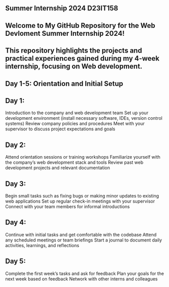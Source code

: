 ## Summer Internship 2024 D23IT158

## Welcome to My GitHub Repository for the Web Devloment Summer Internship 2024!
## This repository highlights the projects and practical experiences gained during my 4-week internship, focusing on Web development.


## Day 1-5: Orientation and Initial Setup
## Day 1:
Introduction to the company and web development team
Set up your development environment (install necessary software, IDEs, version control systems)
Review company policies and procedures
Meet with your supervisor to discuss project expectations and goals

## Day 2:
Attend orientation sessions or training workshops
Familiarize yourself with the company’s web development stack and tools
Review past web development projects and relevant documentation

## Day 3:
Begin small tasks such as fixing bugs or making minor updates to existing web applications
Set up regular check-in meetings with your supervisor
Connect with your team members for informal introductions

## Day 4:
Continue with initial tasks and get comfortable with the codebase
Attend any scheduled meetings or team briefings
Start a journal to document daily activities, learnings, and reflections

## Day 5:
Complete the first week’s tasks and ask for feedback
Plan your goals for the next week based on feedback
Network with other interns and colleagues


